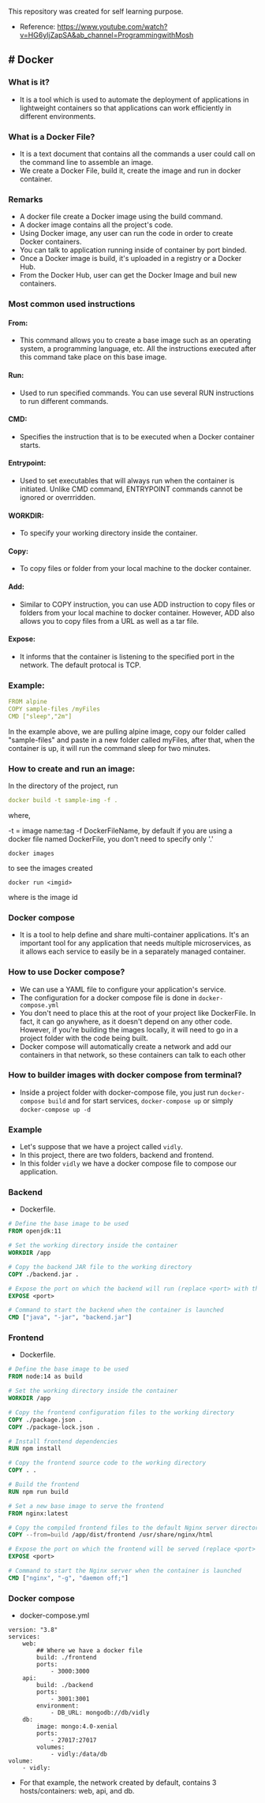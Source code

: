 This repository was created for self learning purpose.
- Reference: https://www.youtube.com/watch?v=HG6yIjZapSA&ab_channel=ProgrammingwithMosh

## #  Docker

### What is it?
 - It is a tool which is used to automate the deployment of applications in lightweight containers so that applications can work efficiently in different environments.

### What is a Docker File?
- It is a text document that contains all the commands a user could call on the command line to assemble an image.
- We create a Docker File, build it, create the image and run in docker container.
 
### Remarks
- A docker file create a Docker image using the build command.
- A docker image contains all the project's code.
- Using Docker image, any user can run the code in order to create Docker containers.
- You can talk to application running inside of container by port binded.
- Once a Docker image is build, it's uploaded in a registry or a Docker Hub.
- From the Docker Hub, user can get the Docker Image and buil new containers.


### Most common used instructions
#### From:
- This command allows you to create a base image such as an operating system, a programming language, etc. All the instructions executed after this command take place on this base image.

#### Run:
- Used to run specified commands. You can use several RUN instructions to run different commands.

#### CMD:
- Specifies the instruction that is to be executed when a Docker container starts.

#### Entrypoint:
- Used to set executables that will always run when the container is initiated. Unlike CMD command, ENTRYPOINT commands cannot be ignored or overrridden.

#### WORKDIR:
- To specify your working directory inside the container.

#### Copy:
- To copy files or folder from your local machine to the docker container.

#### Add:
- Similar to COPY instruction, you can use ADD instruction to copy files or folders from your local machine to docker container. However, ADD also allows you to copy files from a URL as well as a tar file.

#### Expose:
- It informs that the container is listening to the specified port in the network. The default protocal is TCP.

### Example:

```yaml
FROM alpine
COPY sample-files /myFiles
CMD ["sleep","2m"]
```


In the example above, we are pulling alpine image, copy our folder called "sample-files" and paste in a new folder called myFiles, after that, when the container is up, it will run the command sleep for two minutes.


### How to create and run an image:

In the directory of the project, run


```yaml
docker build -t sample-img -f .
```
where,

-t = image name:tag
-f DockerFileName, by default if you are using a docker file named DockerFile, you don't need to specify only '.'


```
docker images
``` 
to see the images created


```
docker run <imgid>
```
where <imgid> is the image id


### Docker compose
- It is a tool to help define and share multi-container applications. It's an important tool for any application that needs multiple microservices, as it allows each service to easily be in a separately managed container.

### How to use Docker compose?
- We can use a YAML file to configure your application's service.
- The configuration for a docker compose file is done in  `docker-compose.yml`
- You don't need to place this at the root of your project like DockerFile. In fact, it can go anywhere, as it doesn't depend on any other code. However, if you're building the images locally, it will need to go in a project folder with the code being built.
- Docker compose will automatically create a network and add our containers in that network, so these containers can talk to each other

### How to builder images with docker compose from terminal?
- Inside a project folder with docker-compose file, you just run `docker-compose build` and for start services, `docker-compose up` or simply `docker-compose up -d`

### Example
- Let's suppose that we have a project called `vidly`.
- In this project, there are two folders, backend and frontend.
- In this folder `vidly` we have a docker compose file to compose our application.

### Backend

- Dockerfile.

```Dockerfile
# Define the base image to be used
FROM openjdk:11

# Set the working directory inside the container
WORKDIR /app

# Copy the backend JAR file to the working directory
COPY ./backend.jar .

# Expose the port on which the backend will run (replace <port> with the actual port)
EXPOSE <port>

# Command to start the backend when the container is launched
CMD ["java", "-jar", "backend.jar"]

```


### Frontend

- Dockerfile.

```Dockerfile
# Define the base image to be used
FROM node:14 as build

# Set the working directory inside the container
WORKDIR /app

# Copy the frontend configuration files to the working directory
COPY ./package.json .
COPY ./package-lock.json .

# Install frontend dependencies
RUN npm install

# Copy the frontend source code to the working directory
COPY . .

# Build the frontend
RUN npm run build

# Set a new base image to serve the frontend
FROM nginx:latest

# Copy the compiled frontend files to the default Nginx server directory
COPY --from=build /app/dist/frontend /usr/share/nginx/html

# Expose the port on which the frontend will be served (replace <port> with the actual port)
EXPOSE <port>

# Command to start the Nginx server when the container is launched
CMD ["nginx", "-g", "daemon off;"]


```






### Docker compose

- docker-compose.yml

```docker-compose
version: "3.8"
services:
    web:
        ## Where we have a docker file
        build: ./frontend
        ports:
            - 3000:3000
    api:
        build: ./backend
        ports:
            - 3001:3001
        environment:
            - DB_URL: mongodb://db/vidly
    db:
        image: mongo:4.0-xenial
        ports:
            - 27017:27017
        volumes:
            - vidly:/data/db
volume:
    - vidly: 

```

- For that example, the network created by default, contains 3 hosts/containers: web, api, and db.


